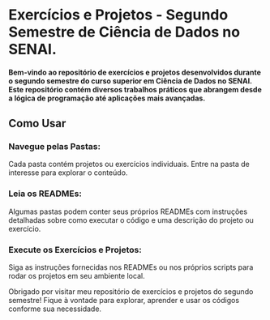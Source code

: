# Exercícios e Projetos - Segundo Semestre de Ciência de Dados no SENAI.

#### Bem-vindo ao repositório de exercícios e projetos desenvolvidos durante o segundo semestre do curso superior em Ciência de Dados no SENAI. Este repositório contém diversos trabalhos práticos que abrangem desde a lógica de programação até aplicações mais avançadas.
 
## Como Usar
### Navegue pelas Pastas:

Cada pasta contém projetos ou exercícios individuais. Entre na pasta de interesse para explorar o conteúdo.

### Leia os READMEs:

Algumas pastas podem conter seus próprios READMEs com instruções detalhadas sobre como executar o código e uma descrição do projeto ou exercício.

### Execute os Exercícios e Projetos:

Siga as instruções fornecidas nos READMEs ou nos próprios scripts para rodar os projetos em seu ambiente local.

Obrigado por visitar meu repositório de exercícios e projetos do segundo semestre! Fique à vontade para explorar, aprender e usar os códigos conforme sua necessidade.